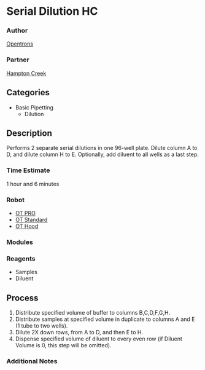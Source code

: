 # Serial Dilution HC

### Author
[Opentrons](https://opentrons.com/)

### Partner
[Hampton Creek](www.hamptoncreek.com)

## Categories
* Basic Pipetting
  * Dilution


## Description
Performs 2 separate serial dilutions in one 96-well plate. Dilute column A to D, and dilute column H to E. Optionally, add diluent to all wells as a last step.

### Time Estimate
1 hour and 6 minutes

### Robot
* [OT PRO](https://opentrons.com/ot-one-pro)
* [OT Standard](https://opentrons.com/ot-one-standard)
* [OT Hood](https://opentrons.com/ot-one-hood)

### Modules


### Reagents
* Samples
* Diluent

## Process
1. Distribute specified volume of buffer to columns B,C,D,F,G,H.
2. Distribute samples at specified volume in duplicate to columns A and E (1 tube to two wells).
3. Dilute 2X down rows, from A to D, and then E to H.
4. Dispense specified volume of diluent to every even row (if Diluent Volume is 0, this step will be omitted).


### Additional Notes
